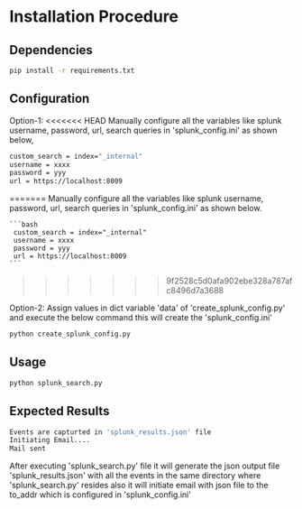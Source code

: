 
# Installation Procedure 

## Dependencies  
```bash
pip install -r requirements.txt
```
## Configuration
Option-1:
<<<<<<< HEAD
    Manually configure all the variables like splunk username, password, url, search queries in 'splunk_config.ini' as shown below,

```bash
custom_search = index="_internal" 
username = xxxx
password = yyy
url = https://localhost:8009
```
=======
    Manually configure all the variables like splunk username, password, url, search queries in 'splunk_config.ini' as shown below. 
    
    ```bash
     custom_search = index="_internal" 
     username = xxxx
     password = yyy
     url = https://localhost:8009
    ```
>>>>>>> 9f2528c5d0afa902ebe328a787afc8496d7a3688
        
Option-2:
    Assign values in dict variable 'data' of 'create_splunk_config.py' and execute the below command this will create the 'splunk_config.ini'

```bash
python create_splunk_config.py
```


## Usage
```bash
python splunk_search.py

```
## Expected Results
```bash
Events are capturted in 'splunk_results.json' file
Initiating Email....
Mail sent
```
After executing 'splunk_search.py' file it will generate the json output file 'splunk_results.json' with all the events in the same directory where 'splunk_search.py' resides also it will initiate email with json file to the to_addr which is configured in 'splunk_config.ini'


